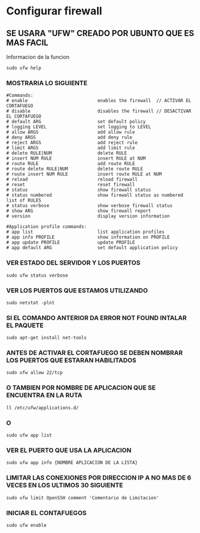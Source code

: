 # Configurar firewall

## SE USARA "UFW" CREADO POR UBUNTO QUE ES MAS FACIL


Informacion de la funcion
```
sudo ufw help
```

### MOSTRARIA LO SIGUIENTE
```
#Commands:
# enable                          enables the firewall  // ACTIVAR EL CORTAFUEGO
# disable                         disables the firewall // DESACTIVAR EL CORTAFUEGO
# default ARG                     set default policy 
# logging LEVEL                   set logging to LEVEL
# allow ARGS                      add allow rule
# deny ARGS                       add deny rule
# reject ARGS                     add reject rule
# limit ARGS                      add limit rule 
# delete RULE|NUM                 delete RULE
# insert NUM RULE                 insert RULE at NUM
# route RULE                      add route RULE
# route delete RULE|NUM           delete route RULE
# route insert NUM RULE           insert route RULE at NUM
# reload                          reload firewall
# reset                           reset firewall
# status                          show firewall status
# status numbered                 show firewall status as numbered list of RULES
# status verbose                  show verbose firewall status
# show ARG                        show firewall report
# version                         display version information

#Application profile commands:
# app list                        list application profiles
# app info PROFILE                show information on PROFILE
# app update PROFILE              update PROFILE
# app default ARG                 set default application policy
```


### VER ESTADO DEL SERVIDOR Y LOS PUERTOS
```
sudo ufw status verbose
```
### VER LOS PUERTOS QUE ESTAMOS UTILIZANDO
```
sudo netstat -plnt
```
### SI EL COMANDO ANTERIOR DA ERROR NOT FOUND INTALAR EL PAQUETE
```
sudo apt-get install net-tools
```
### ANTES DE ACTIVAR EL CORTAFUEGO SE DEBEN NOMBRAR LOS PUERTOS QUE ESTARAN HABILITADOS
```
sudo ufw allow 22/tcp
```
### O TAMBIEN POR NOMBRE DE APLICACION QUE SE ENCUENTRA EN LA RUTA
```
ll /etc/ufw/applications.d/
```
### O
```
sudo ufw app list
```
### VER EL PUERTO QUE USA LA APLICACION
```
sudo ufw app info {NOMBRE APLICACION DE LA LISTA}
```
### LIMITAR LAS CONEXIONES POR DIRECCION IP A NO MAS DE 6 VECES EN LOS ULTIMOS 30 SIGUIENTE
```
sudo ufw limit OpenSSH comment 'Comentario de Limitacion'
```
### INICIAR EL CONTAFUEGOS
```
sudo ufw enable
```